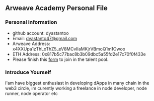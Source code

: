 ## Arweave Academy Personal File

### Personal information

- github account: dyastantoo 
- Email: dyastanto47@gmail.com
- Arweave Address: x4XXUpa1zThLxThZ5_eV8MCvIIaMKjrVBmoQ1m1Owoo
- ETH Address: 0x817b5c77bac8b3b09dbc5a55fd2e17c70f0f433e
- Please finish this [form](https://docs.google.com/forms/d/e/1FAIpQLSfWA5fIIcBgmRppm3jNz5vmf9Mai_QMVil-2pO4r7YKn_Zhtw/viewform?usp=sf_link) to join in the talent pool.

### Introduce Yourself
 i'am have biggest enthusiast in developing dApps in many chain in the web3 circle, im curently working a freelance in node developer, node runner, node operator etc

